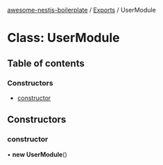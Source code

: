 [awesome-nestjs-boilerplate](../README.md) / [Exports](../modules.md) / UserModule

# Class: UserModule

## Table of contents

### Constructors

- [constructor](UserModule.md#constructor)

## Constructors

### constructor

• **new UserModule**()

